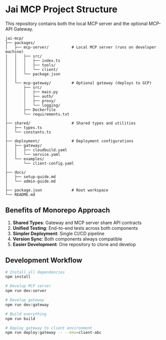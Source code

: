 # Jai MCP Project Structure

This repository contains both the local MCP server and the optional MCP-API Gateway.

```
jai-mcp/
├── packages/
│   ├── mcp-server/          # Local MCP server (runs on developer machine)
│   │   ├── src/
│   │   │   ├── index.ts
│   │   │   ├── tools/
│   │   │   └── client/
│   │   └── package.json
│   │
│   └── mcp-gateway/         # Optional gateway (deploys to GCP)
│       ├── src/
│       │   ├── main.py
│       │   ├── auth/
│       │   ├── proxy/
│       │   └── logging/
│       ├── Dockerfile
│       └── requirements.txt
│
├── shared/                  # Shared types and utilities
│   ├── types.ts
│   └── constants.ts
│
├── deployment/              # Deployment configurations
│   ├── gateway/
│   │   ├── cloudbuild.yaml
│   │   └── service.yaml
│   └── examples/
│       └── client-config.yaml
│
├── docs/
│   ├── setup-guide.md
│   └── admin-guide.md
│
├── package.json             # Root workspace
└── README.md
```

## Benefits of Monorepo Approach

1. **Shared Types**: Gateway and MCP server share API contracts
2. **Unified Testing**: End-to-end tests across both components
3. **Simpler Deployment**: Single CI/CD pipeline
4. **Version Sync**: Both components always compatible
5. **Easier Development**: One repository to clone and develop

## Development Workflow

```bash
# Install all dependencies
npm install

# Develop MCP server
npm run dev:server

# Develop gateway
npm run dev:gateway

# Build everything
npm run build

# Deploy gateway to client environment
npm run deploy:gateway -- --env=client-abc
```